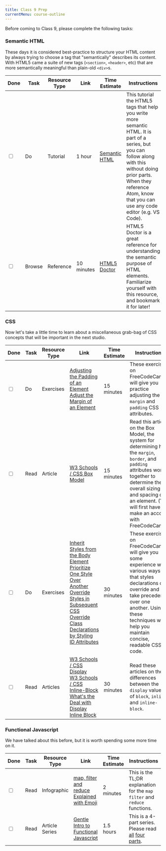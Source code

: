 ```yaml
---
title: Class 9 Prep
currentMenu: course-outline
---
```


Before coming to Class 9, please complete the following tasks:

### Semantic HTML

These days it is considered best-practice to structure your HTML content by always trying to choose a tag that "semantically" describes its content. With HTML5 came a suite of new tags (`<section>`, `<header>`, etc) that are more semantically meaningful than plain-old `<div>`s.

Done | Task | Resource Type | Link | Time Estimate | Instructions
-----|------|---------------|------|---------------|-------------
<input type="checkbox" v-model="checks.p9b" /> | Do | Tutorial | 1 hour | [Semantic HTML](https://internetingishard.com/html-and-css/semantic-html/) | This tutorial the HTML5 tags that help you write more semantic HTML. It is part of a series, but you can follow along with this without doing prior parts. When they reference Atom, know that you can use any code editor (e.g. VS Code).
<input type="checkbox" v-model="checks.p9c" /> | Browse | Reference | 10 minutes | [HTML5 Doctor](http://html5doctor.com/element-index/) | HTML5 Doctor is a great reference for understanding the semantic purpose of HTML elements. Familiarize yourself with this resource, and bookmark it for later!

### CSS

Now let's take a little time to learn about a miscellaneous grab-bag of CSS concepts that will be important in the next studio.

Done | Task | Resource Type | Link | Time Estimate | Instructions
-----|------|---------------|------|---------------|-------------
<input type="checkbox" v-model="checks.p9d" /> | Do | Exercises | [Adjusting the Padding of an Element](https://www.freecodecamp.com/challenges/adjusting-the-padding-of-an-element) <br/> [Adjust the Margin of an Element](https://www.freecodecamp.com/challenges/adjust-the-margin-of-an-element) | 15 minutes | These exercises on FreeCodeCamp will give you practice adjusting the `margin` and `padding` CSS attributes.
<input type="checkbox" v-model="checks.p9e" /> | Read | Article | [ W3 Schools / CSS Box Model ](http://www.w3schools.com/css/css_boxmodel.asp)  | 15 minutes | Read this article on the Box Model, the system for determining how the `margin`, `border`, and `padding` attributes work together to determine the overall sizing and spacing of an element. (You will first have to make an account with FreeCodeCamp.)
<input type="checkbox" v-model="checks.p9f" /> | Do | Exercises | [Inherit Styles from the Body Element](https://www.freecodecamp.com/challenges/inherit-styles-from-the-body-element) <br/> [Prioritize One Style Over Another](https://www.freecodecamp.com/challenges/prioritize-one-style-over-another) <br/> <a href="https://www.freecodecamp.com/challenges/override-styles-in-subsequent-css"  target="_blank">Override Styles in Subsequent CSS</a> </br> [Override Class Declarations by Styling ID Attributes](https://www.freecodecamp.com/challenges/override-class-declarations-by-styling-id-attributes) | 30 minutes | These exercises on FreeCodeCamp will give you some experience with various ways that styles declarations can override and take precedence over one another. Using these techniques will help you maintain concise, readable CSS code.
<input type="checkbox" v-model="checks.p9g" /> | Read | Articles | [W3 Schools / CSS Display](https://www.w3schools.com/CSSref/pr_class_display.asp) <br/> [W3 Schools / CSS Inline-Block](http://www.w3schools.com/css/css_inline-block.asp) <br/> [ What's the Deal with Display Inline Block](https://designshack.net/articles/css/whats-the-deal-with-display-inline-block/) | 30 minutes | Read these articles on the differences between the `display` values of `block`, `inline`, and `inline-block`.


### Functional Javascript

We have talked about this before, but it is worth spending some more time on it.

Done | Task | Resource Type | Link | Time Estimate | Instructions
-----|------|---------------|------|---------------|-------------
<input type="checkbox" v-model="checks.p9h" /> | Read | Infographic | [map, filter and reduce Explained with Emoji][functional-emoji] | 2 minutes | This is the TL;DR explanation for the `map` `filter` and `reduce` functions.
<input type="checkbox" v-model="checks.p9i" /> | Read | Article Series | [Gentle Intro to Functional Javascript][functional-js-1] | 1.5 hours | This is a 4-part series. Please read [all][functional-js-2] [four][functional-js-3] [parts][functional-js-4].

[functional-emoji]: https://i.redd.it/yf7rw3pjiapx.jpg
[functional-js-1]: http://jrsinclair.com/articles/2016/gentle-introduction-to-functional-javascript-intro/
[functional-js-2]: http://jrsinclair.com/articles/2016/gentle-introduction-to-functional-javascript-arrays/
[functional-js-3]: http://jrsinclair.com/articles/2016/gentle-introduction-to-functional-javascript-functions/
[functional-js-4]: http://jrsinclair.com/articles/2016/gentle-introduction-to-functional-javascript-style/
